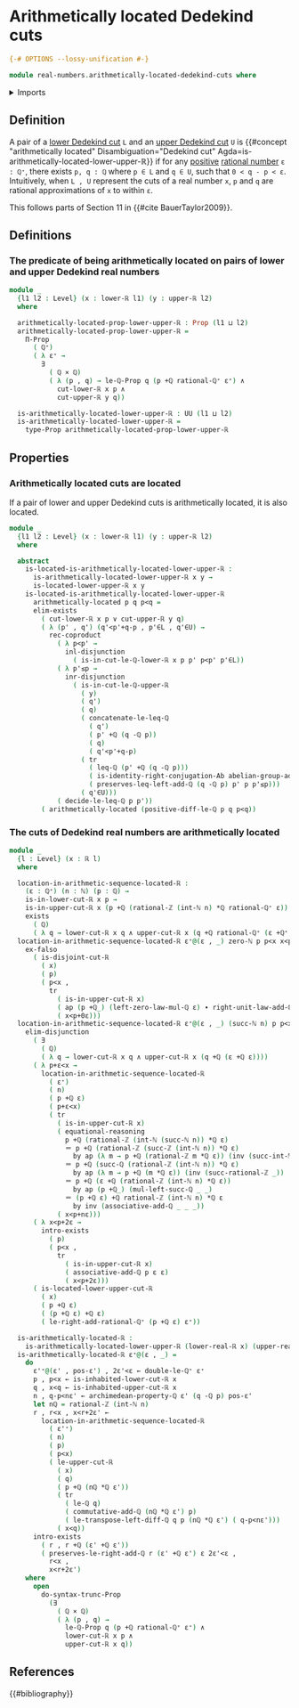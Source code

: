 # Arithmetically located Dedekind cuts

```agda
{-# OPTIONS --lossy-unification #-}

module real-numbers.arithmetically-located-dedekind-cuts where
```

<details><summary>Imports</summary>

```agda
open import elementary-number-theory.addition-rational-numbers
open import elementary-number-theory.additive-group-of-rational-numbers
open import elementary-number-theory.archimedean-property-rational-numbers
open import elementary-number-theory.difference-rational-numbers
open import elementary-number-theory.inequality-rational-numbers
open import elementary-number-theory.integers
open import elementary-number-theory.multiplication-rational-numbers
open import elementary-number-theory.natural-numbers
open import elementary-number-theory.positive-rational-numbers
open import elementary-number-theory.rational-numbers
open import elementary-number-theory.strict-inequality-rational-numbers

open import foundation.action-on-identifications-functions
open import foundation.binary-transport
open import foundation.cartesian-product-types
open import foundation.conjunction
open import foundation.coproduct-types
open import foundation.dependent-pair-types
open import foundation.disjunction
open import foundation.empty-types
open import foundation.existential-quantification
open import foundation.identity-types
open import foundation.logical-equivalences
open import foundation.propositional-truncations
open import foundation.propositions
open import foundation.subtypes
open import foundation.transport-along-identifications
open import foundation.universe-levels

open import group-theory.abelian-groups

open import real-numbers.dedekind-real-numbers
open import real-numbers.lower-dedekind-real-numbers
open import real-numbers.upper-dedekind-real-numbers
```

</details>

## Definition

A pair of a [lower Dedekind cut](real-numbers.lower-dedekind-real-numbers.md)
`L` and an [upper Dedekind cut](real-numbers.upper-dedekind-real-numbers.md) `U`
is
{{#concept "arithmetically located" Disambiguation="Dedekind cut" Agda=is-arithmetically-located-lower-upper-ℝ}}
if for any [positive](elementary-number-theory.positive-rational-numbers.md)
[rational number](elementary-number-theory.rational-numbers.md) `ε : ℚ⁺`, there
exists `p, q : ℚ` where `p ∈ L` and `q ∈ U`, such that `0 < q - p < ε`.
Intuitively, when `L , U` represent the cuts of a real number `x`, `p` and `q`
are rational approximations of `x` to within `ε`.

This follows parts of Section 11 in {{#cite BauerTaylor2009}}.

## Definitions

### The predicate of being arithmetically located on pairs of lower and upper Dedekind real numbers

```agda
module _
  {l1 l2 : Level} (x : lower-ℝ l1) (y : upper-ℝ l2)
  where

  arithmetically-located-prop-lower-upper-ℝ : Prop (l1 ⊔ l2)
  arithmetically-located-prop-lower-upper-ℝ =
    Π-Prop
      ( ℚ⁺)
      ( λ ε⁺ →
        ∃
          ( ℚ × ℚ)
          ( λ (p , q) → le-ℚ-Prop q (p +ℚ rational-ℚ⁺ ε⁺) ∧
            cut-lower-ℝ x p ∧
            cut-upper-ℝ y q))

  is-arithmetically-located-lower-upper-ℝ : UU (l1 ⊔ l2)
  is-arithmetically-located-lower-upper-ℝ =
    type-Prop arithmetically-located-prop-lower-upper-ℝ
```

## Properties

### Arithmetically located cuts are located

If a pair of lower and upper Dedekind cuts is arithmetically located, it is also
located.

```agda
module _
  {l1 l2 : Level} (x : lower-ℝ l1) (y : upper-ℝ l2)
  where

  abstract
    is-located-is-arithmetically-located-lower-upper-ℝ :
      is-arithmetically-located-lower-upper-ℝ x y →
      is-located-lower-upper-ℝ x y
    is-located-is-arithmetically-located-lower-upper-ℝ
      arithmetically-located p q p<q =
      elim-exists
        ( cut-lower-ℝ x p ∨ cut-upper-ℝ y q)
        ( λ (p' , q') (q'<p'+q-p , p'∈L , q'∈U) →
          rec-coproduct
            ( λ p<p' →
              inl-disjunction
                ( is-in-cut-le-ℚ-lower-ℝ x p p' p<p' p'∈L))
            ( λ p'≤p →
              inr-disjunction
                ( is-in-cut-le-ℚ-upper-ℝ
                  ( y)
                  ( q')
                  ( q)
                  ( concatenate-le-leq-ℚ
                    ( q')
                    ( p' +ℚ (q -ℚ p))
                    ( q)
                    ( q'<p'+q-p)
                  ( tr
                    ( leq-ℚ (p' +ℚ (q -ℚ p)))
                    ( is-identity-right-conjugation-Ab abelian-group-add-ℚ p q)
                    ( preserves-leq-left-add-ℚ (q -ℚ p) p' p p'≤p)))
                  ( q'∈U)))
            ( decide-le-leq-ℚ p p'))
        ( arithmetically-located (positive-diff-le-ℚ p q p<q))
```

### The cuts of Dedekind real numbers are arithmetically located

```agda
module _
  {l : Level} (x : ℝ l)
  where

  location-in-arithmetic-sequence-located-ℝ :
    (ε : ℚ⁺) (n : ℕ) (p : ℚ) →
    is-in-lower-cut-ℝ x p →
    is-in-upper-cut-ℝ x (p +ℚ (rational-ℤ (int-ℕ n) *ℚ rational-ℚ⁺ ε)) →
    exists
      ( ℚ)
      ( λ q → lower-cut-ℝ x q ∧ upper-cut-ℝ x (q +ℚ rational-ℚ⁺ (ε +ℚ⁺ ε)))
  location-in-arithmetic-sequence-located-ℝ ε⁺@(ε , _) zero-ℕ p p<x x<p+0ε =
    ex-falso
      ( is-disjoint-cut-ℝ
        ( x)
        ( p)
        ( p<x ,
          tr
            ( is-in-upper-cut-ℝ x)
            ( ap (p +ℚ_) (left-zero-law-mul-ℚ ε) ∙ right-unit-law-add-ℚ p)
            ( x<p+0ε)))
  location-in-arithmetic-sequence-located-ℝ ε⁺@(ε , _) (succ-ℕ n) p p<x x<p+nε =
    elim-disjunction
      ( ∃
        ( ℚ)
        ( λ q → lower-cut-ℝ x q ∧ upper-cut-ℝ x (q +ℚ (ε +ℚ ε))))
      ( λ p+ε<x →
        location-in-arithmetic-sequence-located-ℝ
          ( ε⁺)
          ( n)
          ( p +ℚ ε)
          ( p+ε<x)
          ( tr
            ( is-in-upper-cut-ℝ x)
            ( equational-reasoning
              p +ℚ (rational-ℤ (int-ℕ (succ-ℕ n)) *ℚ ε)
              ＝ p +ℚ (rational-ℤ (succ-ℤ (int-ℕ n)) *ℚ ε)
                by ap (λ m → p +ℚ (rational-ℤ m *ℚ ε)) (inv (succ-int-ℕ n))
              ＝ p +ℚ (succ-ℚ (rational-ℤ (int-ℕ n)) *ℚ ε)
                by ap (λ m → p +ℚ (m *ℚ ε)) (inv (succ-rational-ℤ _))
              ＝ p +ℚ (ε +ℚ (rational-ℤ (int-ℕ n) *ℚ ε))
                by ap (p +ℚ_) (mul-left-succ-ℚ _ _)
              ＝ (p +ℚ ε) +ℚ rational-ℤ (int-ℕ n) *ℚ ε
                by inv (associative-add-ℚ _ _ _))
            ( x<p+nε)))
      ( λ x<p+2ε →
        intro-exists
          ( p)
          ( p<x ,
            tr
              ( is-in-upper-cut-ℝ x)
              ( associative-add-ℚ p ε ε)
              ( x<p+2ε)))
      ( is-located-lower-upper-cut-ℝ
        ( x)
        ( p +ℚ ε)
        ( (p +ℚ ε) +ℚ ε)
        ( le-right-add-rational-ℚ⁺ (p +ℚ ε) ε⁺))

  is-arithmetically-located-ℝ :
    is-arithmetically-located-lower-upper-ℝ (lower-real-ℝ x) (upper-real-ℝ x)
  is-arithmetically-located-ℝ ε⁺@(ε , _) =
    do
      ε'⁺@(ε' , pos-ε') , 2ε'<ε ← double-le-ℚ⁺ ε⁺
      p , p<x ← is-inhabited-lower-cut-ℝ x
      q , x<q ← is-inhabited-upper-cut-ℝ x
      n , q-p<nε' ← archimedean-property-ℚ ε' (q -ℚ p) pos-ε'
      let nℚ = rational-ℤ (int-ℕ n)
      r , r<x , x<r+2ε' ←
        location-in-arithmetic-sequence-located-ℝ
          ( ε'⁺)
          ( n)
          ( p)
          ( p<x)
          ( le-upper-cut-ℝ
            ( x)
            ( q)
            ( p +ℚ (nℚ *ℚ ε'))
            ( tr
              ( le-ℚ q)
              ( commutative-add-ℚ (nℚ *ℚ ε') p)
              ( le-transpose-left-diff-ℚ q p (nℚ *ℚ ε') ( q-p<nε')))
            ( x<q))
      intro-exists
        ( r , r +ℚ (ε' +ℚ ε'))
        ( preserves-le-right-add-ℚ r (ε' +ℚ ε') ε 2ε'<ε ,
          r<x ,
          x<r+2ε')
    where
      open
        do-syntax-trunc-Prop
          (∃
            ( ℚ × ℚ)
            ( λ (p , q) →
              le-ℚ-Prop q (p +ℚ rational-ℚ⁺ ε⁺) ∧
              lower-cut-ℝ x p ∧
              upper-cut-ℝ x q))
```

## References

{{#bibliography}}
